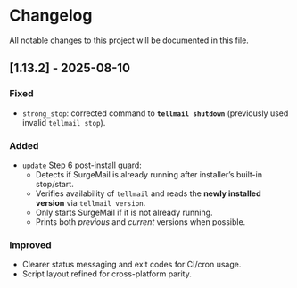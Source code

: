 # Changelog

All notable changes to this project will be documented in this file.

## [1.13.2] - 2025-08-10
### Fixed
- `strong_stop`: corrected command to **`tellmail shutdown`** (previously used invalid `tellmail stop`).

### Added
- `update` Step 6 post-install guard:
  - Detects if SurgeMail is already running after installer’s built-in stop/start.
  - Verifies availability of `tellmail` and reads the **newly installed version** via `tellmail version`.
  - Only starts SurgeMail if it is not already running.
  - Prints both *previous* and *current* versions when possible.

### Improved
- Clearer status messaging and exit codes for CI/cron usage.
- Script layout refined for cross-platform parity.